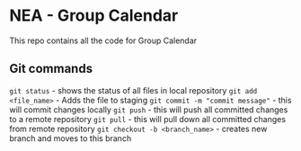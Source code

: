# NEA - Group Calendar

This repo contains all the code for Group Calendar

## Git commands

`git status` - shows the status of all files in local repository
`git add <file_name>` - Adds the file to staging
`git commit -m "commit message"` - this will commit changes locally
`git push` - this will push all committed changes to a remote repository
`git pull` - this will pull down all committed changes from remote repository
`git checkout -b <branch_name>` - creates new branch and moves to this branch
